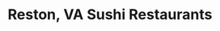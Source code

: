---
layout: city
title: Reston, VA Sushi Restaurants
permalink: /virginia/reston/
stateAbbr: VA
stateName: Virginia
cityName: Reston

---